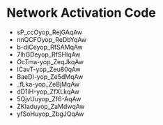 # Network Activation Code
* sP_ccOyop_RejGAqAw
* nnQCFOyop_ReDbYqAw
* b-diCeyop_RfSAMqAw
* 7lhGDeyop_RfSHIqAw
* OcTma-yop_ZeqJkqAw
* ICavT-yop_Zeu80qAw
* BaeDI-yop_Ze5dMqAw
* _fLka-yop_ZeBjMqAw
* dD1iH-yop_ZfXLkqAw
* 5QjvUuyop_Zf6-AqAw
* ZKladuyop_ZaMdwqAw
* yfSoHuyop_ZbgJQqAw